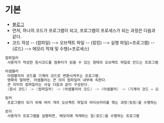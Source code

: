 # 기본
* [블로그](https://dailyheumsi.tistory.com/137?category=855210)
* 먼저, 하나의 코드가 프로그램이 되고, 프로그램이 프로세스가 되는 과정은 다음과 같다.
* 코드 작성 -- (컴파일) --> 오브젝트 파일 -- (링킹) --> 실행 파일(=프로그램) -- (로드) --> 메모리 적재 및 수행(=프로세스)

```java
컴파일러
​ 사용자가 작성한 원시코드를 컴퓨터가 읽을 수 있는 형태의 오브젝트 파일로 만드는 프로그램

어셈블러
​ 어셈블리어 코드를 기계어 코드로 변환시켜주는 프로그램.
​ 명확히 말하면, 어셈블러는 큰 의미 컴파일러 내부에 속한다.
​ 큰 의미의 컴파일러는 사실 다음과 같이 구성된다.
​ (원시 코드) -> (컴파일러) -> (어셈블리어 코드) -> (어셈블러) -> (기계어 코드 = 오브젝트 코드)

링커
​ 프로그램이 되기 위해 여러 개의 오브젝트 파일과 라이브러리를 엮는 과정(링킹)을 수행하는 프로그램

로더
​ 사용자가 프로그램을 실행하면, 메모리에 적재하는 일(로드)을 수행하는 프로그램

```

